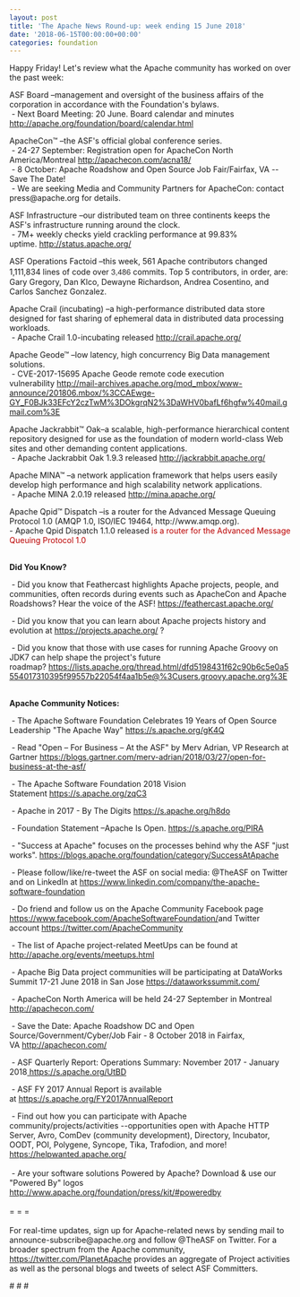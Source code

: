 ```yaml
---
layout: post
title: 'The Apache News Round-up: week ending 15 June 2018'
date: '2018-06-15T00:00:00+00:00'
categories: foundation
---
```

<p>Happy Friday! Let's review what the Apache community has worked on over the past week:</p> 
  <p>ASF Board –management and oversight of the business affairs of the corporation in accordance with the Foundation's bylaws.<br />&nbsp;- Next Board Meeting: 20 June. Board calendar and minutes <a href="http://apache.org/foundation/board/calendar.html">http://apache.org/foundation/board/calendar.html</a></p> 
  <p>ApacheCon™ –the ASF's official global conference series.<br />&nbsp;- 24-27 September: Registration open for ApacheCon North America/Montreal&nbsp;<a href="http://apachecon.com/acna18/">http://apachecon.com/acna18/</a><br />&nbsp;- 8 October: Apache Roadshow and Open Source Job Fair/Fairfax, VA --Save The Date!<br />&nbsp;-&nbsp;We are seeking Media and Community Partners for ApacheCon: contact press@apache.org for details.&nbsp;</p> 
  <p>ASF Infrastructure –our distributed team on three continents keeps the ASF's infrastructure running around the clock.<br />&nbsp;- 7M+ weekly checks yield crackling performance at 99.83% uptime.&nbsp;<a href="http://status.apache.org/">http://status.apache.org/</a></p> 
  <p>ASF Operations Factoid&nbsp;–this week, 561 Apache contributors changed 1,111,834 lines of code over <font color="#333333" face="Helvetica Neue, Helvetica, Arial, sans-serif"><span style="font-size: 14px;">3,486</span></font>&nbsp;commits. Top 5 contributors, in order, are: Gary Gregory, Dan Klco, Dewayne Richardson, Andrea Cosentino, and Carlos Sanchez Gonzalez.</p> 
  <p>Apache Crail (incubating) –a high-performance distributed data store designed for fast sharing of ephemeral data in distributed data processing workloads.<br />&nbsp;- Apache Crail 1.0-incubating released&nbsp;<a href="http://crail.apache.org/">http://crail.apache.org/</a></p> 
  <p>Apache Geode™ –low latency, high concurrency Big Data management solutions.<br />&nbsp;-&nbsp;CVE-2017-15695 Apache Geode remote code execution vulnerability&nbsp;<a href="http://mail-archives.apache.org/mod_mbox/www-announce/201806.mbox/%3CCAEwge-GY_F0BJk33EFcY2czTwM%3DOkgrqN2%3DaWHV0bafLf6hgfw%40mail.gmail.com%3E">http://mail-archives.apache.org/mod_mbox/www-announce/201806.mbox/%3CCAEwge-GY_F0BJk33EFcY2czTwM%3DOkgrqN2%3DaWHV0bafLf6hgfw%40mail.gmail.com%3E</a> </p> 
  <p>Apache Jackrabbit™ Oak–a scalable, high-performance hierarchical content repository designed for use as the foundation of modern world-class Web sites and other demanding content applications.<br />&nbsp;- Apache Jackrabbit Oak 1.9.3 released&nbsp;<a href="http://jackrabbit.apache.org/">http://jackrabbit.apache.org/</a></p> 
  <p>Apache MINA™ –a network application framework that helps users easily develop high performance and high scalability network applications.&nbsp;<br />&nbsp;-&nbsp;Apache MINA 2.0.19 released&nbsp;<a href="http://mina.apache.org/">http://mina.apache.org/</a></p> 
  <p>Apache Qpid™ Dispatch –is a router for the Advanced Message Queuing Protocol 1.0 (AMQP 1.0, ISO/IEC 19464, http://www.amqp.org). <br />- Apache Qpid Dispatch 1.1.0 released <font color="#bb0000">is a router for the Advanced Message Queuing Protocol 1.0</font></p> 
  <p> </p> 
  <p><strong><br />Did You Know?</strong></p> 
  <div> 
    <p>&nbsp;- Did you know that Feathercast highlights Apache projects, people, and communities, often records during events such as ApacheCon and Apache Roadshows? Hear the voice of the ASF!&nbsp;<a href="https://feathercast.apache.org/">https://feathercast.apache.org/</a></p> 
    <p>&nbsp;- Did you know that you can learn about Apache projects history and evolution at&nbsp;<a href="https://projects.apache.org/">https://projects.apache.org/</a>&nbsp;?</p> 
    <p>&nbsp;- Did you know that those with use cases for running Apache Groovy on JDK7 can help shape the project's future roadmap?&nbsp;<a href="https://lists.apache.org/thread.html/dfd5198431f62c90b6c5e0a5554017310395f99557b22054f4aa1b5e@%3Cusers.groovy.apache.org%3E">https://lists.apache.org/thread.html/dfd5198431f62c90b6c5e0a5554017310395f99557b22054f4aa1b5e@%3Cusers.groovy.apache.org%3E</a></p> 
    <p> </p> 
    <p> </p> 
  </div> 
  <div><strong><br />Apache Community Notices:</strong></div> 
  <p>&nbsp;- The Apache<span style="font-size: 10.8333px;"> </span>Software Foundation Celebrates 19 Years of Open Source Leadership &quot;The Apache Way&quot;&nbsp;<a href="https://s.apache.org/gK4Q">https://s.apache.org/gK4Q</a></p> 
  <p>&nbsp;- Read &quot;Open – For Business – At the ASF&quot; by Merv Adrian, VP Research at Gartner&nbsp;<a href="https://blogs.gartner.com/merv-adrian/2018/03/27/open-for-business-at-the-asf/">https://blogs.gartner.com/merv-adrian/2018/03/27/open-for-business-at-the-asf/</a><br /></p> 
  <p>&nbsp;- The Apache Software Foundation 2018 Vision Statement&nbsp;<a href="https://s.apache.org/zqC3">https://s.apache.org/zqC3</a></p> 
  <p>&nbsp;- Apache in 2017 - By The Digits&nbsp;<a href="https://s.apache.org/h8do">https://s.apache.org/h8do</a></p> 
  <p>&nbsp;- Foundation Statement –Apache Is Open. <a href="https://s.apache.org/PIRA">https://s.apache.org/PIRA</a></p> 
  <div> 
    <p>&nbsp;- &quot;Success at Apache&quot; focuses on the processes behind why the ASF &quot;just works&quot;. <a href="https://blogs.apache.org/foundation/category/SuccessAtApache">https://blogs.apache.org/foundation/category/SuccessAtApache</a></p> 
  </div> 
  <div> 
    <p>&nbsp;- Please follow/like/re-tweet the ASF on social media: @TheASF on Twitter and on LinkedIn at <a href="https://www.linkedin.com/company/the-apache-software-foundation">https://www.linkedin.com/company/the-apache-software-foundation</a></p> 
    <p>&nbsp;- Do friend and follow us on the Apache Community Facebook page <a href="https://www.facebook.com/ApacheSoftwareFoundation/">https://www.facebook.com/ApacheSoftwareFoundation/</a>and Twitter account <a href="https://twitter.com/ApacheCommunity">https://twitter.com/ApacheCommunity</a></p> 
  </div> 
  <div> 
    <p><a href="https://feathercast.apache.org/"></a></p> 
  </div> 
  <div> 
    <p>&nbsp;- The list of Apache project-related MeetUps can be found at <a href="https://twitter.com/ApacheCommunity">http://apache.org/events/meetups.html<br /></a></p> 
    <p>&nbsp;- Apache Big Data project communities will be participating at DataWorks Summit 17-21 June 2018 in San Jose&nbsp;<a href="https://dataworkssummit.com/">https://dataworkssummit.com/</a></p> 
  </div> 
  <div> 
    <p>&nbsp;- ApacheCon North America&nbsp;will be held 24-27 September in Montreal <a href="http://apachecon.com/">http://apachecon.com/</a></p> 
    <p>&nbsp;- Save the Date: Apache Roadshow DC and Open Source/Government/Cyber/Job Fair - 8 October 2018 in Fairfax, VA&nbsp;<a href="http://apachecon.com/">http://apachecon.com/</a></p> 
    <p>&nbsp;- ASF Quarterly Report: Operations Summary: November 2017 - January 2018<a href="https://s.apache.org/UtBD">&nbsp;https://s.apache.org/UtBD</a></p> 
  </div> 
  <div> 
    <p>&nbsp;- ASF FY 2017 Annual Report is available at&nbsp;<a href="https://s.apache.org/FY2017AnnualReport">https://s.apache.org/FY2017AnnualReport</a></p> 
  </div> 
  <div>&nbsp;- Find out how you can participate with Apache community/projects/activities --opportunities open with Apache HTTP Server, Avro, ComDev (community development), Directory, Incubator, OODT, POI, Polygene, Syncope, Tika, Trafodion, and more! <a href="https://helpwanted.apache.org/">https://helpwanted.apache.org/</a></div> 
  <div><br /></div> 
  <div>&nbsp;- Are your software solutions Powered by Apache? Download &amp; use our &quot;Powered By&quot; logos <a href="http://www.apache.org/foundation/press/kit/#poweredby">http://www.apache.org/foundation/press/kit/#poweredby</a></div> 
  <div><br /></div> 
  <div>= = =</div> 
  <div><br /></div> 
  <div>For real-time updates, sign up for Apache-related news by sending mail to announce-subscribe@apache.org and follow @TheASF on Twitter. For a broader spectrum from the Apache community, <a href="https://twitter.com/PlanetApache">https://twitter.com/PlanetApache</a> provides an aggregate of Project activities as well as the personal blogs and tweets of select ASF Committers.</div> 
  <p># # #</p>
